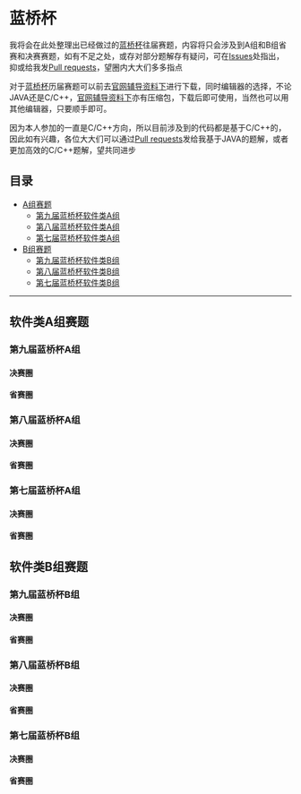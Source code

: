 # 蓝桥杯
我将会在此处整理出已经做过的[蓝桥杯](http://dasai.lanqiao.cn/)往届赛题，内容将只会涉及到A组和B组省赛和决赛赛题，如有不足之处，或存对部分题解存有疑问，可在[Issues](https://github.com/UNICKCHENG/competition/issues)处指出，抑或给我发[Pull requests](https://github.com/UNICKCHENG/competition/pulls)，望圈内大大们多多指点

对于[蓝桥杯](http://dasai.lanqiao.cn/)历届赛题可以前去[官网辅导资料下](http://dasai.lanqiao.cn/pages/dasai/news_detail_w.html?id=644)进行下载，同时编辑器的选择，不论JAVA还是C/C++，[官网辅导资料下](http://dasai.lanqiao.cn/pages/dasai/news_detail_w.html?id=644)亦有压缩包，下载后即可使用，当然也可以用其他编辑器，只要顺手即可。

因为本人参加的一直是C/C++方向，所以目前涉及到的代码都是基于C/C++的，因此如有兴趣，各位大大们可以通过[Pull requests](https://github.com/UNICKCHENG/competition/pulls)发给我基于JAVA的题解，或者更加高效的C/C++题解，望共同进步

## 目录

- [A组赛题](#软件类A组赛题)
    - [第九届蓝桥杯软件类A组](#第九届蓝桥杯决赛A组)
    - [第八届蓝桥杯软件类A组](#第九届蓝桥杯省赛A组)
    - [第七届蓝桥杯软件类A组](#第七届蓝桥杯A组)
- [B组赛题](#软件类B组赛题)
    - [第九届蓝桥杯软件类B组](#第九届蓝桥杯决赛B组)
    - [第八届蓝桥杯软件类B组](#第九届蓝桥杯省赛B组)
    - [第七届蓝桥杯软件类B组](#第七届蓝桥杯B组)



---

## 软件类A组赛题
### 第九届蓝桥杯A组

#### 决赛圈



#### 省赛圈



### 第八届蓝桥杯A组

#### 决赛圈



#### 省赛圈



### 第七届蓝桥杯A组

#### 决赛圈



#### 省赛圈



## 软件类B组赛题
### 第九届蓝桥杯B组

#### 决赛圈



#### 省赛圈



### 第八届蓝桥杯B组

#### 决赛圈



#### 省赛圈



### 第七届蓝桥杯B组

#### 决赛圈



#### 省赛圈
